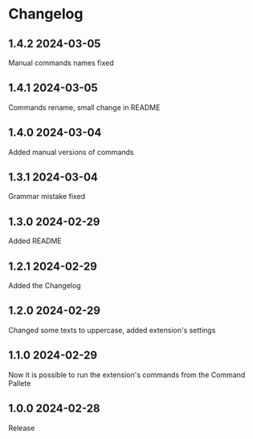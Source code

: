 # Changelog

## 1.4.2 2024-03-05
Manual commands names fixed
## 1.4.1 2024-03-05
Commands rename, small change in README
## 1.4.0 2024-03-04
Added manual versions of commands
## 1.3.1 2024-03-04
Grammar mistake fixed
## 1.3.0 2024-02-29
Added README
## 1.2.1 2024-02-29
Added the Changelog
## 1.2.0 2024-02-29
Changed some texts to uppercase, added extension's settings
## 1.1.0 2024-02-29
Now it is possible to run the extension's commands from the Command Pallete
## 1.0.0 2024-02-28
Release